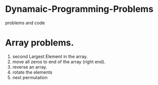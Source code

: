 # Dynamaic-Programming-Problems

problems and code

# Array problems.

1. second Largest Element in the array.
2. move all zeros to end of the array (right end).
3. reverse an array.
4. rotate the elements
5. next permutation
